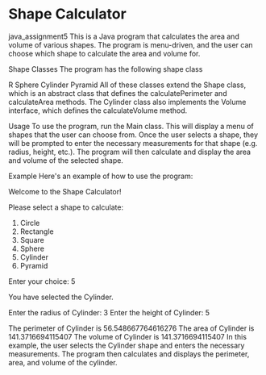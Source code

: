 # Shape Calculator
java_assignment5
This is a Java program that calculates the area and volume of various shapes. The program is menu-driven, and the user can choose which shape to calculate the area and volume for.

Shape Classes
The program has the following shape class

R
Sphere
Cylinder
Pyramid
All of these classes extend the Shape class, which is an abstract class that defines the calculatePerimeter and calculateArea methods. The Cylinder class also implements the Volume interface, which defines the calculateVolume method.

Usage
To use the program, run the Main class. This will display a menu of shapes that the user can choose from. Once the user selects a shape, they will be prompted to enter the necessary measurements for that shape (e.g. radius, height, etc.). The program will then calculate and display the area and volume of the selected shape.

Example
Here's an example of how to use the program:

Welcome to the Shape Calculator!

Please select a shape to calculate:
1. Circle
2. Rectangle
3. Square
4. Sphere
5. Cylinder
6. Pyramid

Enter your choice: 5

You have selected the Cylinder.

Enter the radius of Cylinder: 3
Enter the height of Cylinder: 5

The perimeter of Cylinder is 56.548667764616276
The area of Cylinder is 141.3716694115407
The volume of Cylinder is 141.3716694115407
In this example, the user selects the Cylinder shape and enters the necessary measurements. The program then calculates and displays the perimeter, area, and volume of the cylinder.
